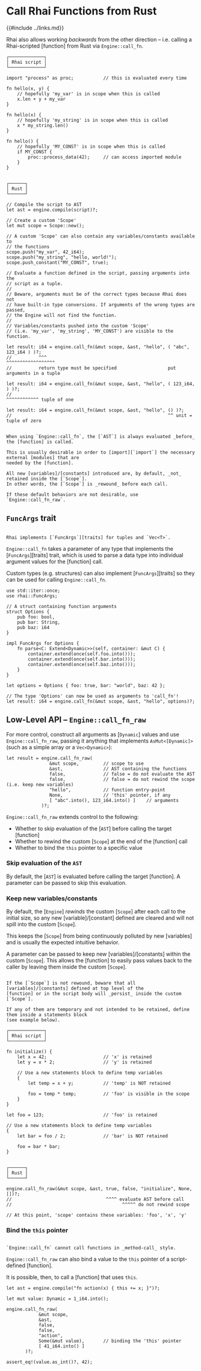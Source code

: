 Call Rhai Functions from Rust
============================

{{#include ../links.md}}

Rhai also allows working _backwards_ from the other direction &ndash; i.e. calling a Rhai-scripted
[function] from Rust via `Engine::call_fn`.

```rust,no_run
┌─────────────┐
│ Rhai script │
└─────────────┘

import "process" as proc;           // this is evaluated every time

fn hello(x, y) {
    // hopefully 'my_var' is in scope when this is called
    x.len + y + my_var
}

fn hello(x) {
    // hopefully 'my_string' is in scope when this is called
    x * my_string.len()
}

fn hello() {
    // hopefully 'MY_CONST' is in scope when this is called
    if MY_CONST {
        proc::process_data(42);     // can access imported module
    }
}


┌──────┐
│ Rust │
└──────┘

// Compile the script to AST
let ast = engine.compile(script)?;

// Create a custom 'Scope'
let mut scope = Scope::new();

// A custom 'Scope' can also contain any variables/constants available to
// the functions
scope.push("my_var", 42_i64);
scope.push("my_string", "hello, world!");
scope.push_constant("MY_CONST", true);

// Evaluate a function defined in the script, passing arguments into the
// script as a tuple.
//
// Beware, arguments must be of the correct types because Rhai does not
// have built-in type conversions. If arguments of the wrong types are passed,
// the Engine will not find the function.
//
// Variables/constants pushed into the custom 'Scope'
// (i.e. 'my_var', 'my_string', 'MY_CONST') are visible to the function.

let result: i64 = engine.call_fn(&mut scope, &ast, "hello", ( "abc", 123_i64 ) )?;
//          ^^^                                             ^^^^^^^^^^^^^^^^^^
//          return type must be specified                   put arguments in a tuple

let result: i64 = engine.call_fn(&mut scope, &ast, "hello", ( 123_i64, ) )?;
//                                                          ^^^^^^^^^^^^ tuple of one

let result: i64 = engine.call_fn(&mut scope, &ast, "hello", () )?;
//                                                          ^^ unit = tuple of zero
```

~~~admonish warning.small "Default behavior"

When using `Engine::call_fn`, the [`AST`] is always evaluated _before_ the [function] is called.

This is usually desirable in order to [import][`import`] the necessary external [modules] that are
needed by the [function].

All new [variables]/[constants] introduced are, by default, _not_ retained inside the [`Scope`].
In other words, the [`Scope`] is _rewound_ before each call.

If these default behaviors are not desirable, use `Engine::call_fn_raw`.
~~~


`FuncArgs` trait
----------------

```admonish note.side

Rhai implements [`FuncArgs`][traits] for tuples and `Vec<T>`.
```

`Engine::call_fn` takes a parameter of any type that implements the [`FuncArgs`][traits] trait,
which is used to parse a data type into individual argument values for the [function] call.

Custom types (e.g. structures) can also implement [`FuncArgs`][traits] so they can be used for
calling `Engine::call_fn`.

```rust,no_run
use std::iter::once;
use rhai::FuncArgs;

// A struct containing function arguments
struct Options {
    pub foo: bool,
    pub bar: String,
    pub baz: i64
}

impl FuncArgs for Options {
    fn parse<C: Extend<Dynamic>>(self, container: &mut C) {
        container.extend(once(self.foo.into()));
        container.extend(once(self.bar.into()));
        container.extend(once(self.baz.into()));
    }
}

let options = Options { foo: true, bar: "world", baz: 42 };

// The type 'Options' can now be used as arguments to 'call_fn'!
let result: i64 = engine.call_fn(&mut scope, &ast, "hello", options)?;
```


Low-Level API &ndash; `Engine::call_fn_raw`
------------------------------------------

For more control, construct all arguments as [`Dynamic`] values and use `Engine::call_fn_raw`,
passing it anything that implements `AsMut<[Dynamic]>` (such as a simple array or a `Vec<Dynamic>`):

```rust,no_run
let result = engine.call_fn_raw(
                &mut scope,         // scope to use
                &ast,               // AST containing the functions
                false,              // false = do not evaluate the AST
                false,              // false = do not rewind the scope (i.e. keep new variables)
                "hello",            // function entry-point
                None,               // 'this' pointer, if any
                [ "abc".into(), 123_i64.into() ]    // arguments
             )?;
```

`Engine::call_fn_raw` extends control to the following:

* Whether to skip evaluation of the [`AST`] before calling the target [function]
* Whether to rewind the custom [`Scope`] at the end of the [function] call
* Whether to bind the `this` pointer to a specific value

### Skip evaluation of the `AST`

By default, the [`AST`] is evaluated before calling the target [function].
A parameter can be passed to skip this evaluation.

### Keep new variables/constants

By default, the [`Engine`] _rewinds_ the custom [`Scope`] after each call to the initial size,
so any new [variable]/[constant] defined are cleared and will not spill into the custom [`Scope`].

This keeps the [`Scope`] from being continuously polluted by new [variables] and is usually the
expected intuitive behavior.

A parameter can be passed to keep new [variables]/[constants] within the custom [`Scope`].
This allows the [function] to easily pass values back to the caller by leaving them inside the
custom [`Scope`].

~~~admonish warning.small "Warning: new variables persist in `Scope`"

If the [`Scope`] is not rewound, beware that all [variables]/[constants] defined at top level of the
[function] or in the script body will _persist_ inside the custom [`Scope`].

If any of them are temporary and not intended to be retained, define them inside a statements block
(see example below).
~~~

```rust,no_run
┌─────────────┐
│ Rhai script │
└─────────────┘

fn initialize() {
    let x = 42;                     // 'x' is retained
    let y = x * 2;                  // 'y' is retained

    // Use a new statements block to define temp variables
    {
        let temp = x + y;           // 'temp' is NOT retained

        foo = temp * temp;          // 'foo' is visible in the scope
    }
}

let foo = 123;                      // 'foo' is retained

// Use a new statements block to define temp variables
{
    let bar = foo / 2;              // 'bar' is NOT retained

    foo = bar * bar;
}


┌──────┐
│ Rust │
└──────┘

engine.call_fn_raw(&mut scope, &ast, true, false, "initialize", None, [])?;
//                                   ^^^^ evaluate AST before call
//                                         ^^^^^ do not rewind scope

// At this point, 'scope' contains these variables: 'foo', 'x', 'y'
```

### Bind the `this` pointer

```admonish note.side.wide

`Engine::call_fn` cannot call functions in _method-call_ style.
```

`Engine::call_fn_raw` can also bind a value to the `this` pointer of a script-defined [function].

It is possible, then, to call a [function] that uses `this`.

```rust,no_run
let ast = engine.compile("fn action(x) { this += x; }")?;

let mut value: Dynamic = 1_i64.into();

engine.call_fn_raw(
            &mut scope,
            &ast,
            false,
            false,
            "action",
            Some(&mut value),       // binding the 'this' pointer
            [ 41_i64.into() ]
       )?;

assert_eq!(value.as_int()?, 42);
```
